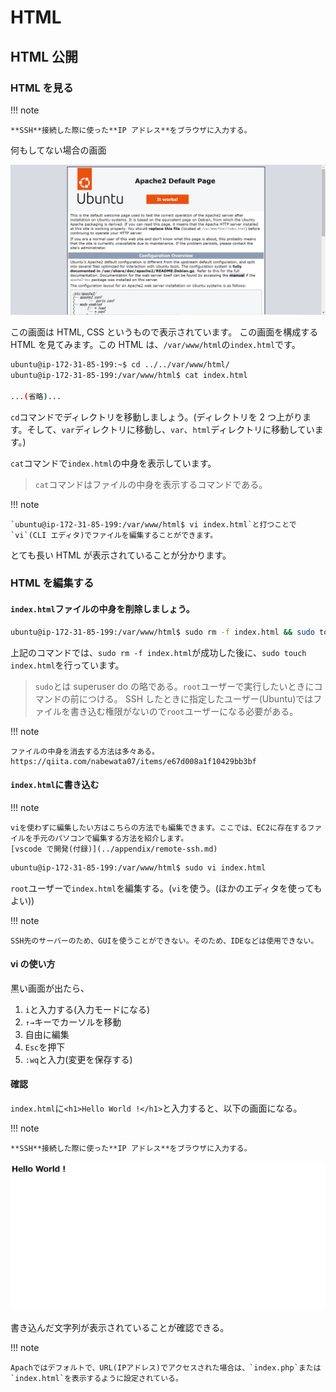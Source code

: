 # HTML

## HTML 公開

### HTML を見る

!!! note

    **SSH**接続した際に使った**IP アドレス**をブラウザに入力する。

何もしてない場合の画面

![](../../assets/images/Apach_defoulte.png)

この画面は HTML, CSS というもので表示されています。
この画面を構成する HTML を見てみます。この HTML は、`/var/www/html`の`index.html`です。

```sh
ubuntu@ip-172-31-85-199:~$ cd ../../var/www/html/
ubuntu@ip-172-31-85-199:/var/www/html$ cat index.html

...(省略)...
```

`cd`コマンドでディレクトリを移動しましょう。(ディレクトリを 2 つ上がります。そして、`var`ディレクトリに移動し、`var`、`html`ディレクトリに移動しています。)

`cat`コマンドで`index.html`の中身を表示しています。

> `cat`コマンドはファイルの中身を表示するコマンドである。

!!! note

    `ubuntu@ip-172-31-85-199:/var/www/html$ vi index.html`と打つことで`vi`(CLI エディタ)でファイルを編集することができます。

とても長い HTML が表示されていることが分かります。

### HTML を編集する

#### `index.html`ファイルの中身を削除しましょう。

```sh
ubuntu@ip-172-31-85-199:/var/www/html$ sudo rm -f index.html && sudo touch index.html
```

上記のコマンドでは、`sudo rm -f index.html`が成功した後に、`sudo touch index.html`を行っています。

> `sudo`とは superuser do の略である。`root`ユーザーで実行したいときにコマンドの前につける。
> SSH したときに指定したユーザー(Ubuntu)ではファイルを書き込む権限がないので`root`ユーザーになる必要がある。

!!! note

    ファイルの中身を消去する方法は多々ある。
    https://qiita.com/nabewata07/items/e67d008a1f10429bb3bf

#### `index.html`に書き込む

!!! note

    viを使わずに編集したい方はこちらの方法でも編集できます。ここでは、EC2に存在するファイルを手元のパソコンで編集する方法を紹介します。
    [vscode で開発(付録)](../appendix/remote-ssh.md)

```sh
ubuntu@ip-172-31-85-199:/var/www/html$ sudo vi index.html
```

`root`ユーザーで`index.html`を編集する。(`vi`を使う。(ほかのエディタを使ってもよい))

!!! note

    SSH先のサーバーのため、GUIを使うことができない。そのため、IDEなどは使用できない。

#### vi の使い方

黒い画面が出たら、

1. `i`と入力する(入力モードになる)
2. `↑→`キーでカーソルを移動
3. 自由に編集
4. `Esc`を押下
5. `:wq`と入力(変更を保存する)

#### 確認

`index.html`に`<h1>Hello World !</h1>`と入力すると、以下の画面になる。

!!! note

    **SSH**接続した際に使った**IP アドレス**をブラウザに入力する。

![](../../assets/images/html_hello.png)

書き込んだ文字列が表示されていることが確認できる。

!!! note

    Apachではデフォルトで、URL(IPアドレス)でアクセスされた場合は、`index.php`または`index.html`を表示するように設定されている。
